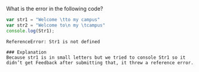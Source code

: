 What is the error in the following code?

```javascript
var str1 = "Welcome \tto my campus"
var str2 = "Welcome to\n my \tcampus"
console.log(Str1);
```

```solution
ReferenceError: Str1 is not defined

### Explanation
Because str1 is in small letters but we tried to console Str1 so it didn’t get Feedback after submitting that, it threw a reference error.
```